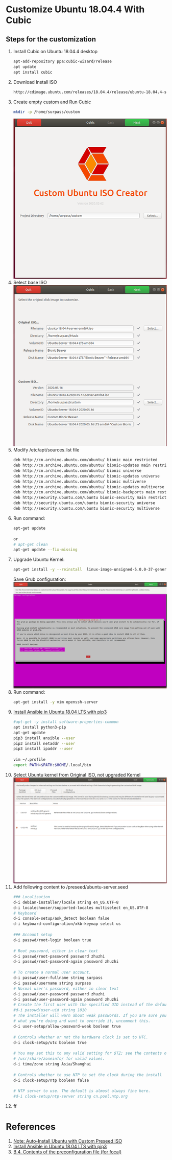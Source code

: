 # Customize Ubuntu 18.04.4 With Cubic

## Steps for the customization
1. Install Cubic on Ubuntu 18.04.4 desktop
    ```bash
    apt-add-repository ppa:cubic-wizard/release
    apt update
    apt install cubic
    ```
2. Download Install ISO 
   ```bash
   http://cdimage.ubuntu.com/releases/18.04.4/release/ubuntu-18.04.4-server-amd64.iso
   ```
3. Create empty custom and Run Cubic
    ```bash
    mkdir -p /home/surpass/custom
    ```
    ![Cubic startup](images/cubic_startup.PNG?raw=true)
4. Select base ISO
    ![Cubic base ISO](images/cubic_baseiso.png?raw=true)
5. Modify /etc/apt/sources.list file
   ```bash
   deb http://cn.archive.ubuntu.com/ubuntu/ bionic main restricted
   deb http://cn.archive.ubuntu.com/ubuntu/ bionic-updates main restricted
   deb http://cn.archive.ubuntu.com/ubuntu/ bionic universe
   deb http://cn.archive.ubuntu.com/ubuntu/ bionic-updates universe
   deb http://cn.archive.ubuntu.com/ubuntu/ bionic multiverse
   deb http://cn.archive.ubuntu.com/ubuntu/ bionic-updates multiverse
   deb http://cn.archive.ubuntu.com/ubuntu/ bionic-backports main restricted universe multiverse
   deb http://security.ubuntu.com/ubuntu bionic-security main restricted
   deb http://security.ubuntu.com/ubuntu bionic-security universe
   deb http://security.ubuntu.com/ubuntu bionic-security multiverse
   ```
6. Run command:
    ```bash
    apt-get update

    or
    # apt-get clean
    apt-get update --fix-missing  
    ```
7. Upgrade Ubuntu Kernel:<cannot run apt-get upgrade>
    ```bash
    apt-get install -y --reinstall  linux-image-unsigned-5.0.0-37-generic
    ```
    Save Grub configuration:
     ![Grub configuration](images/grub-pc.png?raw=true)
8.  Run command:
    ```bash
    apt-get install -y vim openssh-server
    ```
9.  [Install Ansible in Ubuntu 18.04 LTS with pip3](https://sharadchhetri.com/2018/10/07/install-ansible-in-ubuntu-18-04-lts-with-pip3/)
    ```bash
    #apt-get -y install software-properties-common
    apt install python3-pip
	apt-get update
	pip3 install ansible --user
    pip3 install netaddr --user
    pip3 install ipaddr --user

    vim ~/.profile
    export PATH=$PATH:$HOME/.local/bin
    ```
10. Select Ubuntu kernel from Original ISO, not upgraded Kernel
     ![Original Ubuntu Kernel](images/cubic_originKernel.png?raw=true)
11. Add following content to /preseed/ubuntu-server.seed
    ```bash
    ### Localization
    d-i debian-installer/locale string en_US.UTF-8
    d-i localechooser/supported-locales multiselect en_US.UTF-8
    # Keyboard
    d-i console-setup/ask_detect boolean false
    d-i keyboard-configuration/xkb-keymap select us
    
    ### Account setup
    d-i passwd/root-login boolean true
    
    # Root password, either in clear text
    d-i passwd/root-password password zhuzhi
    d-i passwd/root-password-again password zhuzhi
    
    # To create a normal user account.
    d-i passwd/user-fullname string surpass
    d-i passwd/username string surpass
    # Normal user's password, either in clear text
    d-i passwd/user-password password zhuzhi
    d-i passwd/user-password-again password zhuzhi
    # Create the first user with the specified UID instead of the default.
    #d-i passwd/user-uid string 1010
    # The installer will warn about weak passwords. If you are sure you know
    # what you're doing and want to override it, uncomment this.
    d-i user-setup/allow-password-weak boolean true
    
    # Controls whether or not the hardware clock is set to UTC.
    d-i clock-setup/utc boolean true
    
    # You may set this to any valid setting for $TZ; see the contents of
    # /usr/share/zoneinfo/ for valid values.
    d-i time/zone string Asia/Shanghai
    
    # Controls whether to use NTP to set the clock during the install
    d-i clock-setup/ntp boolean false
    
    # NTP server to use. The default is almost always fine here.
    #d-i clock-setup/ntp-server string cn.pool.ntp.org
    ```
12. ff



# References
1. [Note: Auto-Install Ubuntu with Custom Preseed ISO](https://www.pugetsystems.com/labs/hpc/Note-Auto-Install-Ubuntu-with-Custom-Preseed-ISO-1654/)
2. [Install Ansible in Ubuntu 18.04 LTS with pip3](https://sharadchhetri.com/2018/10/07/install-ansible-in-ubuntu-18-04-lts-with-pip3/)
3. [B.4. Contents of the preconfiguration file (for focal)](https://help.ubuntu.com/lts/installation-guide/amd64/apbs04.html)